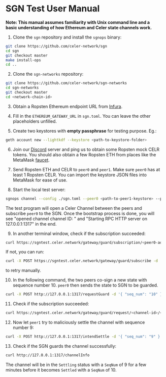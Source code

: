 # SGN Test User Manual

**Note: This manual assumes familiarity with Unix command line and a basic understanding of how
Ethereum and Celer state channels work.**

1. Clone the `sgn` repository and install the `sgnops` binary:

```sh
git clone https://github.com/celer-network/sgn
cd sgn
git checkout master
make install-ops
cd ..
```

2. Clone the `sgn-networks` repository:

```sh
git clone https://github.com/celer-network/sgn-networks
cd sgn-networks
git checkout master
cd <network-chain-id>
```

3. Obtain a Ropsten Ethereum endpoint URL from [Infura](https://infura.io/).

4. Fill in the `ETHEREUM_GATEWAY_URL` in `sgn.toml`. You can leave the other placeholders
   unfilled.

5. Create two keystores with **empty passphrase** for testing purpose. Eg.:

```sh
geth account new --lightkdf --keystore <path-to-keystore-folder>
```

6. Join our [Discord](https://discord.gg/uGx4fjQ)
   server and ping us to obtain some Ropsten mock CELR tokens. You should also obtain a few Ropsten
   ETH from places like the MetaMask [faucet](https://faucet.metamask.io).

7. Send Ropsten ETH and CELR to `peer0` and `peer1`. Make sure `peer0` has at least 1 Ropsten CELR.
   You can import the keystore JSON files into MetaMask for ease of use.

8. Start the local test server:

```sh
sgnops channel --config ./sgn.toml --peer0 <path-to-peer1-keystore> --peer1 <path-to-peer2-keystore> --sgn-gateway https://sgntest.celer.network/gateway
```

The test program will open a Celer Channel between the peers and subscribe `peer0` to the SGN. Once
the bootstrap process is done, you will see "opened channel channel ID: <channel-id>" and "Starting
RPC HTTP server on 127.0.0.1:1317" in the end.

9. In another terminal window, check if the subscription succeeded:

```sh
curl https://sgntest.celer.network/gateway/guard/subscription/<peer0-address>
```

If not, you can run:

```sh
curl -X POST https://sgntest.celer.network/gateway/guard/subscribe -d '{ "eth_addr": "<peer0-address>", "amount": "1000000000000000000" }'
```

to retry manually.

10. In the following command, the two peers co-sign a new state with sequence number 10. `peer0` then
   sends the state to SGN to be guarded.

```sh
curl -X POST http://127.0.0.1:1317/requestGuard -d '{ "seq_num": "10" }'
```

11. Check if the subscription succeeded:

```sh
curl https://sgntest.celer.network/gateway/guard/request/<channel-id>/<peer0-address>
```

12. Now let `peer1` try to maliciously settle the channel with sequence number 9:

```sh
curl -X POST http://127.0.0.1:1317/intendSettle -d '{ "seq_num": "9" }'
```

13. Check if the SGN guards the channel successfully:

```sh
curl http://127.0.0.1:1317/channelInfo
```

The channel will be in the `Settling` status with a `SeqNum` of 9 for a few minutes before it
becomes `Settled` with a `SeqNum` of 10.
